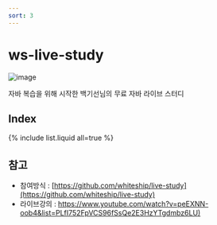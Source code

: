 ```yaml
---
sort: 3
---
```


# ws-live-study

![image](https://user-images.githubusercontent.com/66978721/104397466-35ba8580-5590-11eb-9233-b1bd742bc366.png)

자바 복습을 위해 시작한 백기선님의 무료 자바 라이브 스터디

## Index

{% include list.liquid all=true %}

## 참고

- 참여방식 : [https://github.com/whiteship/live-study](https://github.com/whiteship/live-study)
- 라이브강의 : [https://www.youtube.com/watch?v=peEXNN-oob4&list=PLfI752FpVCS96fSsQe2E3HzYTgdmbz6LU)](https://www.youtube.com/watch?v=peEXNN-oob4&list=PLfI752FpVCS96fSsQe2E3HzYTgdmbz6LU)
